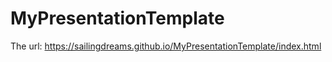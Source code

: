 # MyPresentationTemplate

The url: https://sailingdreams.github.io/MyPresentationTemplate/index.html
